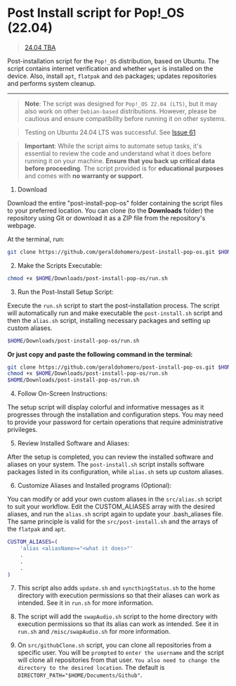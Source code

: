 # Post Install script for Pop!_OS (22.04) 

>[24.04 TBA](https://github.com/geraldohomero/post-install-pop-os/issues/44)

Post-installation script for the `Pop!_OS` distribution, based on Ubuntu. The script contains internet verification and whether `wget` is installed on the device. Also, install `apt`, `flatpak` and `deb` packages; updates repositories and performs system cleanup.

***

>**Note**: The script was designed for `Pop!_OS 22.04 (LTS)`, but it may also work on other `Debian-based` distributions. However, please be cautious and ensure compatibility before running it on other systems.

> Testing on Ubuntu 24.04 LTS was successful. See [Issue 61](https://github.com/geraldohomero/post-install-pop-os/issues/61)

>**Important**: While the script aims to automate setup tasks, it's essential to review the code and understand what it does before running it on your machine. **Ensure that you back up critical data before proceeding**. The script provided is for **educational purposes** and comes with **no warranty or support**.

1. Download

Download the entire "post-install-pop-os" folder containing the script files to your preferred location. You can clone (to the **Downloads** folder) the repository using Git or download it as a ZIP file from the repository's webpage.

At the terminal, run:

```bash
git clone https://github.com/geraldohomero/post-install-pop-os.git $HOME/Downloads
```

2. Make the Scripts Executable:

```bash
chmod +x $HOME/Downloads/post-install-pop-os/run.sh
```

3. Run the Post-Install Setup Script:

Execute the `run.sh` script to start the post-installation process. The script will automatically run and make executable the `post-install.sh` script and then the `alias.sh` script, installing necessary packages and setting up custom aliases.

```bash
$HOME/Downloads/post-install-pop-os/run.sh
```

**Or just copy and paste the following command in the terminal:**

```bash
git clone https://github.com/geraldohomero/post-install-pop-os.git $HOME/Downloads/post-install-pop-os
chmod +x $HOME/Downloads/post-install-pop-os/run.sh
$HOME/Downloads/post-install-pop-os/run.sh
```

4. Follow On-Screen Instructions:

The setup script will display colorful and informative messages as it progresses through the installation and configuration steps. You may need to provide your password for certain operations that require administrative privileges.

5. Review Installed Software and Aliases:

After the setup is completed, you can review the installed software and aliases on your system. The `post-install.sh` script installs software packages listed in its configuration, while `alias.sh` sets up custom aliases.

6. Customize Aliases and Installed programs (Optional):

You can modify or add your own custom aliases in the `src/alias.sh` script to suit your workflow. Edit the CUSTOM_ALIASES array with the desired aliases, and run the `alias.sh` script again to update your .bash_aliases file. The same principle is valid for the `src/post-install.sh` and the arrays of the `flatpak` and `apt`. 

```bash
CUSTOM_ALIASES=(
    'alias <aliasName>="<what it does>"'
    .
    .
    .
)
```

7. This script also adds `update.sh` and `syncthingStatus.sh` to the home directory with execution permissions so that their aliases can work as intended. See it in `run.sh` for more information.

8. The script will add the `swapAudio.sh` script to the home directory with execution permissions so that its alias can work as intended. See it in `run.sh` and `/misc/swapAudio.sh` for more information.

9. On `src/githubClone.sh` script, you can clone all repositories from a specific user. You will be `prompted` to `enter the username` and the script will clone all repositories from that user. `You also need to change the directory to the desired location`. The default is `DIRECTORY_PATH="$HOME/Documents/Github"`. 

